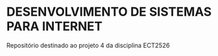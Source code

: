 # DESENVOLVIMENTO DE SISTEMAS PARA INTERNET
<p> Repositório destinado ao projeto 4 da disciplina ECT2526 </p>
